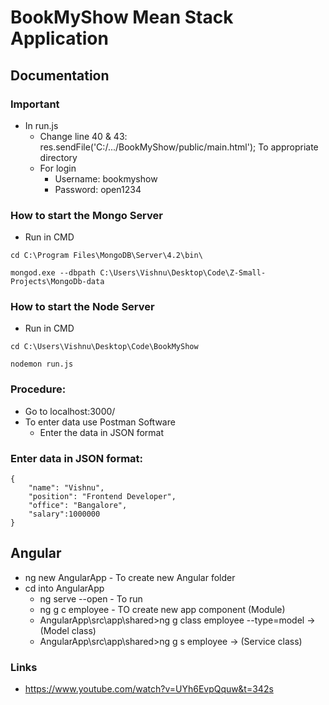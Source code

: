 # BookMyShow Mean Stack Application

## Documentation 

### Important

* In run.js
  * Change line 40 & 43: res.sendFile('C:/.../BookMyShow/public/main.html'); To appropriate directory
  * For login 
    * Username: bookmyshow
    * Password: open1234

### How to start the Mongo Server

* Run in CMD
```
cd C:\Program Files\MongoDB\Server\4.2\bin\

mongod.exe --dbpath C:\Users\Vishnu\Desktop\Code\Z-Small-Projects\MongoDb-data
```

### How to start the Node Server

* Run in CMD
```
cd C:\Users\Vishnu\Desktop\Code\BookMyShow

nodemon run.js
```
### Procedure:

* Go to localhost:3000/
* To enter data use Postman Software 
  * Enter the data in JSON format

### Enter data in JSON format: 

```
{
    "name": "Vishnu",
    "position": "Frontend Developer",
    "office": "Bangalore",
    "salary":1000000
}
```

## Angular

* ng new AngularApp - To create new Angular folder
* cd into AngularApp
  * ng serve --open -  To run
  * ng g c employee - TO create new app component (Module)
  * AngularApp\src\app\shared>ng g class employee --type=model -> (Model class)
  * AngularApp\src\app\shared>ng g s employee -> (Service class)

### Links

* https://www.youtube.com/watch?v=UYh6EvpQquw&t=342s

